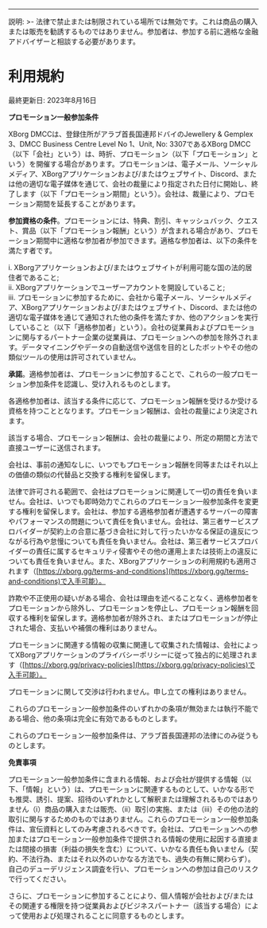 ---
説明: >-
  法律で禁止または制限されている場所では無効です。これは商品の購入または販売を勧誘するものではありません。参加者は、参加する前に適格な金融アドバイザーと相談する必要があります。

# 利用規約

最終更新日: 2023年8月16日

**プロモーション一般参加条件**

XBorg DMCCは、登録住所がアラブ首長国連邦ドバイのJewellery & Gemplex 3、DMCC Business Centre Level No 1、Unit, No: 3307であるXBorg DMCC（以下「会社」という）は、時折、プロモーション（以下「プロモーション」という）を開催する場合があります。プロモーションは、電子メール、ソーシャルメディア、XBorgアプリケーションおよび/またはウェブサイト、Discord、または他の適切な電子媒体を通じて、会社の裁量により指定された日付に開始し、終了します（以下「プロモーション期間」という）。会社は、裁量により、プロモーション期間を延長することがあります。

**参加資格の条件**。プロモーションには、特典、割引、キャッシュバック、クエスト、賞品（以下「プロモーション報酬」という）が含まれる場合があり、プロモーション期間中に適格な参加者が参加できます。適格な参加者は、以下の条件を満たす者です。

i. XBorgアプリケーションおよび/またはウェブサイトが利用可能な国の法的居住者であること;\
ii. XBorgアプリケーションでユーザーアカウントを開設していること;\
iii. プロモーションに参加するために、会社から電子メール、ソーシャルメディア、XBorgアプリケーションおよび/またはウェブサイト、Discord、または他の適切な電子媒体を通じて通知された他の条件を満たすか、他のアクションを実行していること（以下「適格参加者」という）。会社の従業員およびプロモーションに関与するパートナー企業の従業員は、プロモーションへの参加を除外されます。データマイニングやデータの自動送信や送信を目的としたボットやその他の類似ツールの使用は許可されていません。

**承諾**。適格参加者は、プロモーションに参加することで、これらの一般プロモーション参加条件を認識し、受け入れるものとします。

各適格参加者は、該当する条件に応じて、プロモーション報酬を受けるか受ける資格を持つこととなります。プロモーション報酬は、会社の裁量により決定されます。

該当する場合、プロモーション報酬は、会社の裁量により、所定の期間と方法で直接ユーザーに送信されます。

会社は、事前の通知なしに、いつでもプロモーション報酬を同等またはそれ以上の価値の類似の代替品と交換する権利を留保します。

法律で許可される範囲で、会社はプロモーションに関連して一切の責任を負いません。会社は、いつでも即時効力でこれらのプロモーション一般参加条件を変更する権利を留保します。会社は、参加する適格参加者が遭遇するサーバーの障害やパフォーマンスの問題について責任を負いません。会社は、第三者サービスプロバイダーが契約上の合意に基づき会社に対して行ったいかなる保証の違反につながる行為や怠慢についても責任を負いません。会社は、第三者サービスプロバイダーの責任に属するセキュリティ侵害やその他の運用上または技術上の違反についても責任を負いません。また、XBorgアプリケーションの利用規約も適用されます（[https://xborg.gg/terms-and-conditions](https://xborg.gg/terms-and-conditions)で入手可能）。

詐欺や不正使用の疑いがある場合、会社は理由を述べることなく、適格参加者をプロモーションから除外し、プロモーションを停止し、プロモーション報酬を回収する権利を留保します。適格参加者が除外され、またはプロモーションが停止された場合、支払いや補償の権利はありません。

プロモーションに関連する情報の収集に関連して収集された情報は、会社によってXBorgアプリケーションのプライバシーポリシーに従って独占的に処理されます（[https://xborg.gg/privacy-policies](https://xborg.gg/privacy-policies)で入手可能）。

プロモーションに関して交渉は行われません。申し立ての権利はありません。

これらのプロモーション一般参加条件のいずれかの条項が無効または執行不能である場合、他の条項は完全に有効であるものとします。

これらのプロモーション一般参加条件は、アラブ首長国連邦の法律にのみ従うものとします。

&#x20;

&#x20;

**免責事項**

プロモーション一般参加条件に含まれる情報、および会社が提供する情報（以下、「情報」という）は、プロモーションに関連するものとして、いかなる形でも推奨、誘引、提案、招待のいずれかとして解釈または理解されるものではありません（i）商品の購入または販売、（ii）取引の実施、または（iii）その他の法的取引に関与するためのものではありません。これらのプロモーション一般参加条件は、宣伝資料としてのみ考慮されるべきです。会社は、プロモーションへの参加またはプロモーション一般参加条件で提供される情報の使用に起因する直接または間接の損害（利益の損失を含む）について、いかなる責任も負いません（契約、不法行為、またはそれ以外のいかなる方法でも、過失の有無に関わらず）。自己のデューデリジェンス調査を行い、プロモーションへの参加は自己のリスクで行ってください。

さらに、プロモーションに参加することにより、個人情報が会社および/またはその関連する権限を持つ従業員およびビジネスパートナー（該当する場合）によって使用および処理されることに同意するものとします。